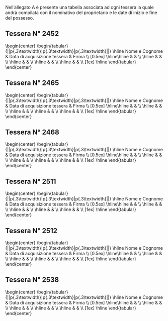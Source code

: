 Nell’allegato A è presente una tabella associata ad ogni tessera la quale andrà compilata con il nominativo del proprietario e le date di inizio e fine del possesso. 

## Tessera N° 2452
\begin{center}
\begin{tabular}{||p{.3\textwidth}|p{.3\textwidth}|p{.3\textwidth}||} 
 \hline
 Nome e Cognome & Data di acquisizione tessera & Firma \\\\ [0.5ex] 
 \hline\hline
  &  &  \\\\ 
 \hline
  &  &  \\\\ 
 \hline
  &  &  \\\\ 
 \hline
  &  &  \\\\ 
 \hline
  &  &  \\\\  [1ex] 
 \hline
\end{tabular}
\end{center}

## Tessera N° 2465
\begin{center}
\begin{tabular}{||p{.3\textwidth}|p{.3\textwidth}|p{.3\textwidth}||} 
 \hline
 Nome e Cognome & Data di acquisizione tessera & Firma \\\\ [0.5ex] 
 \hline\hline
  &  &  \\\\ 
 \hline
  &  &  \\\\ 
 \hline
  &  &  \\\\ 
 \hline
  &  &  \\\\ 
 \hline
  &  &  \\\\  [1ex] 
 \hline
\end{tabular}
\end{center}

## Tessera N° 2468
\begin{center}
\begin{tabular}{||p{.3\textwidth}|p{.3\textwidth}|p{.3\textwidth}||} 
 \hline
 Nome e Cognome & Data di acquisizione tessera & Firma \\\\ [0.5ex] 
 \hline\hline
  &  &  \\\\ 
 \hline
  &  &  \\\\ 
 \hline
  &  &  \\\\ 
 \hline
  &  &  \\\\ 
 \hline
  &  &  \\\\  [1ex] 
 \hline
\end{tabular}
\end{center}

## Tessera N° 2511
\begin{center}
\begin{tabular}{||p{.3\textwidth}|p{.3\textwidth}|p{.3\textwidth}||} 
 \hline
 Nome e Cognome & Data di acquisizione tessera & Firma \\\\ [0.5ex] 
 \hline\hline
  &  &  \\\\ 
 \hline
  &  &  \\\\ 
 \hline
  &  &  \\\\ 
 \hline
  &  &  \\\\ 
 \hline
  &  &  \\\\  [1ex] 
 \hline
\end{tabular}
\end{center}

## Tessera N° 2512
\begin{center}
\begin{tabular}{||p{.3\textwidth}|p{.3\textwidth}|p{.3\textwidth}||} 
 \hline
 Nome e Cognome & Data di acquisizione tessera & Firma \\\\ [0.5ex] 
 \hline\hline
  &  &  \\\\ 
 \hline
  &  &  \\\\ 
 \hline
  &  &  \\\\ 
 \hline
  &  &  \\\\ 
 \hline
  &  &  \\\\  [1ex] 
 \hline
\end{tabular}
\end{center}

## Tessera N° 2538
\begin{center}
\begin{tabular}{||p{.3\textwidth}|p{.3\textwidth}|p{.3\textwidth}||} 
 \hline
 Nome e Cognome & Data di acquisizione tessera & Firma \\\\ [0.5ex] 
 \hline\hline
  &  &  \\\\ 
 \hline
  &  &  \\\\ 
 \hline
  &  &  \\\\ 
 \hline
  &  &  \\\\ 
 \hline
  &  &  \\\\  [1ex] 
 \hline
\end{tabular}
\end{center}